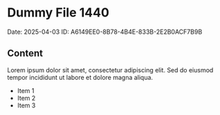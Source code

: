 # Dummy File 1440

Date: 2025-04-03
ID: A6149EE0-8B78-4B4E-833B-2E2B0ACF7B9B

## Content

Lorem ipsum dolor sit amet, consectetur adipiscing elit.
Sed do eiusmod tempor incididunt ut labore et dolore magna aliqua.

* Item 1
* Item 2
* Item 3
